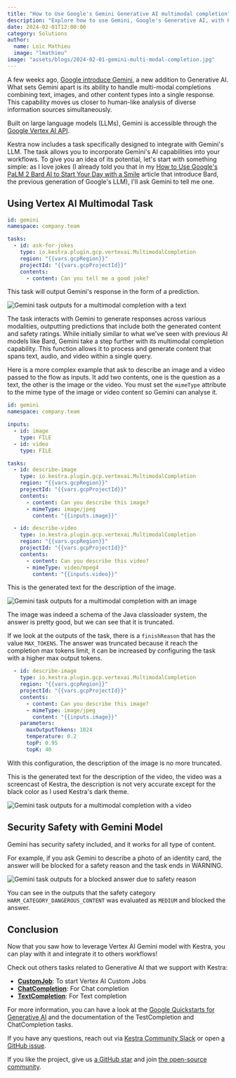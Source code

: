 ```yaml
---
title: "How to Use Google's Gemini Generative AI multimodal completion"
description: "Explore how to use Gemini, Google's Generative AI, with Kestra."
date: 2024-02-01T12:00:00
category: Solutions
author:
  name: Loïc Mathieu
  image: "lmathieu"
image: "assets/blogs/2024-02-01-gemini-multi-modal-completion.jpg"
---
```


A few weeks ago, [Google introduce Gemini](https://blog.google/technology/ai/google-gemini-ai), a new addition to Generative AI. What sets Gemini apart is its ability to handle multi-modal completions combining text, images, and other content types into a single response. This capability moves us closer to human-like analysis of diverse information sources simultaneously.

Built on large language models (LLMs), Gemini is accessible through the [Google Vertex AI API](https://cloud.google.com/vertex-ai).

Kestra now includes a task specifically designed to integrate with Gemini's LLM. The task allows you to incorporate Gemini's AI capabilities into your workflows. To give you an idea of its potential, let's start with something simple: as I love jokes (I already told you that in my [How to Use Google's PaLM 2 Bard AI to Start Your Day with a Smile](2023-08-24-using-google-bard-ai-with-kestra.md) article that introduce Bard, the previous generation of Google's LLM), I'll ask Gemini to tell me one.

## Using Vertex AI Multimodal Task

```yaml
id: gemini
namespace: company.team

tasks:
  - id: ask-for-jokes
    type: io.kestra.plugin.gcp.vertexai.MultimodalCompletion
    region: "{{vars.gcpRegion}}"
    projectId: "{{vars.gcpProjectId}}"
    contents:
      - content: Can you tell me a good joke?
```

This task will output Gemini's response in the form of a prediction.

![Gemini task outputs for a multimodal completion with a text](assets/blogs/2024-02-01-gemini-multi-modal-completion/text-completion-outputs.png)

The task interacts with Gemini to generate responses across various modalities, outputting predictions that include both the generated content and safety ratings. While initially similar to what we've seen with previous AI models like Bard, Gemini take a step further with its multimodal completion capability. This function allows it to process and generate content that spans text, audio, and video within a single query.

Here is a more complex example that ask to describe an image and a video passed to the flow as inputs. It add two contents, one is the question as a text, the other is the image or the video. You must set the `mimeType` attribute to the mime type of the image or video content so Gemini can analyse it.

```yaml
id: gemini
namespace: company.team

inputs:
  - id: image
    type: FILE
  - id: video
    type: FILE

tasks:
  - id: describe-image
    type: io.kestra.plugin.gcp.vertexai.MultimodalCompletion
    region: "{{vars.gcpRegion}}"
    projectId: "{{vars.gcpProjectId}}"
    contents:
      - content: Can you describe this image?
      - mimeType: image/jpeg
        content: "{{inputs.image}}"

  - id: describe-video
    type: io.kestra.plugin.gcp.vertexai.MultimodalCompletion
    region: "{{vars.gcpRegion}}"
    projectId: "{{vars.gcpProjectId}}"
    contents:
      - content: Can you describe this video?
      - mimeType: video/mpeg4
        content: "{{inputs.video}}"
```

This is the generated text for the description of the image.

![Gemini task outputs for a multimodal completion with an image](assets/blogs/2024-02-01-gemini-multi-modal-completion/image-completion-output.png)

The image was indeed a schema of the Java classloader system, the answer is pretty good, but we can see that it is truncated.

If we look at the outputs of the task, there is a `finishReason` that has the value `MAX_TOKENS`. The answer was truncated because it reach the completion max tokens limit, it can be increased by configuring the task with a higher max output tokens.

```yaml
  - id: describe-image
    type: io.kestra.plugin.gcp.vertexai.MultimodalCompletion
    region: "{{vars.gcpRegion}}"
    projectId: "{{vars.gcpProjectId}}"
    contents:
      - content: Can you describe this image?
      - mimeType: image/jpeg
        content: "{{inputs.image}}"
    parameters:
      maxOutputTokens: 1024
      temperature: 0.2
      topP: 0.95
      topK: 40
```

With this configuration, the description of the image is no more truncated.

This is the generated text for the description of the video, the video was a screencast of Kestra, the description is not very accurate except for the black color as I used Kestra's dark theme.

![Gemini task outputs for a multimodal completion with a video](assets/blogs/2024-02-01-gemini-multi-modal-completion/video-completion-output.png)

## Security Safety with Gemini Model

Gemini has security safety included, and it works for all type of content.

For example, if you ask Gemini to describe a photo of an identity card, the answer will be blocked for a safety reason and the task ends in WARNING.

![Gemini task outputs for a blocked answer due to safety reason](assets/blogs/2024-02-01-gemini-multi-modal-completion/safety-blocked-output.png)

You can see in the outputs that the safety category `HARM_CATEGORY_DANGEROUS_CONTENT` was evaluated as `MEDIUM` and blocked the answer.

## Conclusion ##

Now that you saw how to leverage Vertex AI Gemini model with Kestra, you can play with it and integrate it to others workflows!

Check out others tasks related to Generative AI that we support with Kestra:

- [**CustomJob**](/plugins/tasks/vertexai/io.kestra.plugin.gcp.vertexai.CustomJob): To start Vertex AI Custom Jobs
- [**ChatCompletion**](/plugins/tasks/vertexai/io.kestra.plugin.gcp.vertexai.ChatCompletion): For Chat completion
- [**TextCompletion**](/plugins/tasks/vertexai/io.kestra.plugin.gcp.vertexai.TextCompletion): For Text completion

For more information, you can have a look at the [Google Quickstarts for Generative AI](https://cloud.google.com/vertex-ai/docs/generative-ai/start/quickstarts/api-quickstart) and the documentation of the TestCompletion and ChatCompletion tasks.

If you have any questions, reach out via [Kestra Community Slack](https://kestra.io/slack) or open [a GitHub issue](https://github.com/kestra-io/kestra).

If you like the project, give us [a GitHub star](https://github.com/kestra-io/kestra) and join [the open-source community](https://kestra.io/slack).
